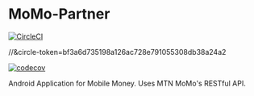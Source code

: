 # MoMo-Partner


[![CircleCI](https://dl.circleci.com/status-badge/img/gh/Lindelani-3/MoMo-Partner/tree/master.svg?style=svg)](https://dl.circleci.com/status-badge/redirect/gh/Lindelani-3/MoMo-Partner/tree/master)

//&circle-token=bf3a6d735198a126ac728e791055308db38a24a2

[![codecov](https://codecov.io/gh/Lindelani-3/MoMo-Partner/branch/master/graph/badge.svg?token=PVBBGP59XN)](https://codecov.io/gh/Lindelani-3/MoMo-Partner)


Android Application for Mobile Money. Uses MTN MoMo's RESTful API.
